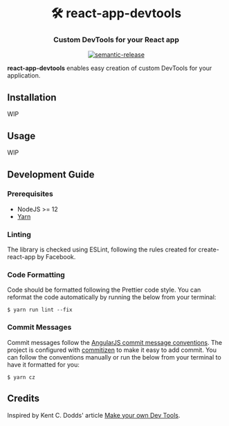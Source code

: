 <h1 align="center" style="border-bottom: none;">🛠️ react-app-devtools</h1>
<h3 align="center">Custom DevTools for your React app</h3>
<p align="center">
  <a href="#badge">
    <img alt="semantic-release" src="https://img.shields.io/badge/%20%20%F0%9F%93%A6%F0%9F%9A%80-semantic--release-e10079.svg">
  </a>
</p>

**react-app-devtools** enables easy creation of custom DevTools for your application.

## Installation

WIP

## Usage

WIP

## Development Guide

### Prerequisites

- NodeJS >= 12
- [Yarn](https://yarnpkg.com/)

### Linting

The library is checked using ESLint, following the rules created for create-react-app by Facebook.

### Code Formatting

Code should be formatted following the Prettier code style. You can reformat the code automatically by running the below
from your terminal:

```shell
$ yarn run lint --fix
```

### Commit Messages

Commit messages follow the [AngularJS commit message conventions]. The project is configured with [commitizen] to make it
easy to add commit. You can follow the conventions manually or run the below from your terminal to have it formatted
for you:

```shell
$ yarn cz
```

## Credits

Inspired by Kent C. Dodds' article [Make your own Dev Tools].

[AngularJS commit message conventions]: https://github.com/angular/angular.js/blob/master/DEVELOPERS.md#-git-commit-guidelines
[commitizen]: https://github.com/commitizen/cz-cli
[Make your own Dev Tools]: https://kentcdodds.com/blog/make-your-own-dev-tools
